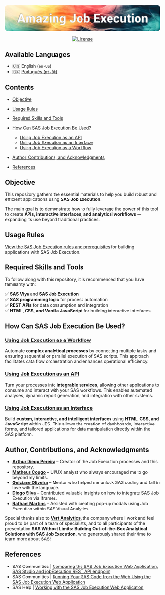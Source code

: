 ![Banner](/images/Amazing%20Job%20Execution.png)
<div align="center">

[![License](https://img.shields.io/github/license/artYYDP/Amazing-SAS-JobExec?style=flat-square)](LICENSE)

</div>

## Available Languages

- 🇺🇸 English (`en-US`)
- 🇧🇷 [Português (`pt-BR`)](/languages/pt-BR/README.md)

## Contents

- [Objective](#objective)
- [Usage Rules](#usage-rules)
- [Required Skills and Tools](#required-skills-and-tools)
- [How Can SAS Job Execution Be Used?](#how-can-sas-job-execution-be-used)
  - [Using Job Execution as an API](#using-job-execution-as-an-api)
  - [Using Job Execution as an Interface](#using-job-execution-as-an-interface)
  - [Using Job Execution as a Workflow](#using-job-execution-as-a-workflow)

- [Author, Contributions, and Acknowledgments](#author-contributions-and-acknowledgments)
- [References](#references)

## Objective

This repository gathers the essential materials to help you build robust and efficient applications using **SAS Job Execution**.

The main goal is to demonstrate how to fully leverage the power of this tool to create **APIs, interactive interfaces, and analytical workflows** — expanding its use beyond traditional practices.

## Usage Rules

[View the SAS Job Execution rules and prerequisites](/RULES.md) for building applications with SAS Job Execution.

## Required Skills and Tools

To follow along with this repository, it is recommended that you have familiarity with:

✅ **SAS Viya** and **SAS Job Execution**<br>
✅ **SAS programming logic** for process automation<br>
✅ **REST APIs** for data consumption and integration<br>
✅ **HTML, CSS, and Vanilla JavaScript** for building interactive interfaces

## How Can SAS Job Execution Be Used?

### [Using Job Execution as a Workflow](/topics/jobexec-como-fluxo.md)

Automate **complex analytical processes** by connecting multiple tasks and ensuring sequential or parallel execution of SAS scripts. This approach facilitates data flow orchestration and enhances operational efficiency.

### [Using Job Execution as an API](/topics/jobexec-como-api.md)

Turn your processes into **integrable services**, allowing other applications to consume and interact with your SAS workflows. This enables automated analyses, dynamic report generation, and integration with other systems.

### [Using Job Execution as an Interface](/topics/jobexec-como-interface.md)

Build **custom, interactive, and intelligent interfaces** using **HTML, CSS, and JavaScript** within JES. This allows the creation of dashboards, interactive forms, and tailored applications for data manipulation directly within the SAS platform.

## Author, Contributions, and Acknowledgments

- [**Arthur Diego Pereira**](https://www.linkedin.com/in/arthurdiegopereira/) – Creator of the Job Execution processes and this repository.
- [**Matheus Cougo**](https://www.linkedin.com/in/mdcougo/) – UI/UX analyst who always encouraged me to go beyond my limits.
- [**Geiziane Oliveira**](https://www.linkedin.com/in/geiziane-oliveira-0a5882110/) – Mentor who helped me unlock SAS coding and fall in love with the language.
- [**Diogo Silva**](https://www.linkedin.com/in/silva-diogo/) – Contributed valuable insights on how to integrate SAS Job Execution via iframes.
- [**Rafhael Martins**](https://www.linkedin.com/in/rafhael-de-oliveira-martins-3bab63138/) – Assisted with creating pop-up modals using Job Execution within SAS Visual Analytics.

Special thanks also to [**Vert Analytics**](https://www.vertanalytics.com.br), the company where I work and feel proud to be part of a team of specialists, and to all participants of the presentation **SAS Without Limits: Building Out-of-the-Box Analytical Solutions with SAS Job Execution**, who generously shared their time to learn more about SAS!

## References

- SAS Communities | [Comparing the SAS Job Execution Web Application, SAS Studio and jobExecution REST API endpoint](https://communities.sas.com/t5/SAS-Communities-Library/Comparing-the-SAS-Job-Execution-Web-Application-SAS-Studio-and/ta-p/966761)
- SAS Communities | [Running Your SAS Code from the Web Using the SAS Job Execution Web Application](https://communities.sas.com/t5/SAS-Communities-Library/Running-Your-SAS-Code-from-the-Web-Using-the-SAS-Job-Execution/ta-p/666202)
- SAS Help | [Working with the SAS Job Execution Web Application](https://documentation.sas.com/doc/en/jobexeccdc/v_004/jobexecug/p1gukmrin5zv1mn1rvb6afi57b88.htm)

<!--
> [!NOTE]
> Useful information that users should know, even when skimming content.

> [!TIP]
> Helpful advice for doing things better or more easily.

> [!IMPORTANT]
> Key information users need to know to achieve their goal.

> [!WARNING]
> Urgent info that needs immediate user attention to avoid problems.

> [!CAUTION]
> Advises about risks or negative outcomes of certain actions.
-->